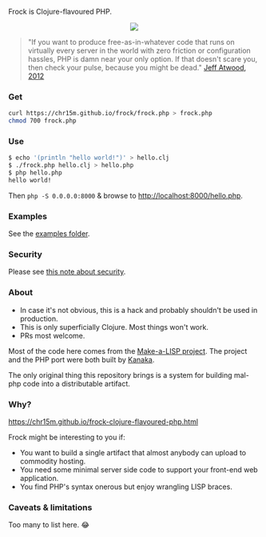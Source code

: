 Frock is Clojure-flavoured PHP.

<p align="center">
    <img src="https://cdn.rawgit.com/chr15m/frock/master/screencast.svg"/>
</p>

> "If you want to produce free-as-in-whatever code that runs on virtually every server in the world with zero friction or configuration hassles, PHP is damn near your only option. If that doesn't scare you, then check your pulse, because you might be dead." [Jeff Atwood, 2012](https://blog.codinghorror.com/the-php-singularity/)

### Get

```sh
curl https://chr15m.github.io/frock/frock.php > frock.php
chmod 700 frock.php
```

### Use

```sh
$ echo '(println "hello world!")' > hello.clj
$ ./frock.php hello.clj > hello.php
$ php hello.php
hello world!
```

Then `php -S 0.0.0.0:8000` & browse to <http://localhost:8000/hello.php>.

### Examples

See the [examples folder](./examples).

### Security

Please see [this note about security](https://github.com/chr15m/frock/issues/4).

### About

 * In case it's not obvious, this is a hack and probably shouldn't be used in production.
 * This is only superficially Clojure. Most things won't work.
 * PRs most welcome.

Most of the code here comes from the [Make-a-LISP project](https://github.com/kanaka/mal). The project and the PHP port were both built by [Kanaka](https://github.com/kanaka/).

The only original thing this repository brings is a system for building mal-php code into a distributable artifact.

### Why?

<https://chr15m.github.io/frock-clojure-flavoured-php.html>

Frock might be interesting to you if:

 * You want to build a single artifact that almost anybody can upload to commodity hosting.
 * You need some minimal server side code to support your front-end web application.
 * You find PHP's syntax onerous but enjoy wrangling LISP braces.

### Caveats & limitations

Too many to list here. :joy:

